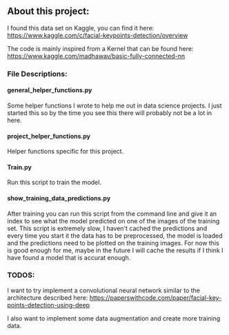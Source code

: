 ## About this project:

I found this data set on Kaggle, you can find it here: 
https://www.kaggle.com/c/facial-keypoints-detection/overview

The code is mainly inspired from a Kernel that can be found here:
https://www.kaggle.com/madhawav/basic-fully-connected-nn

### File Descriptions:

#### general_helper_functions.py
Some helper functions I wrote to help me out in data science projects.
I just started this so by the time you see this there will probably not be a lot in here.

#### project_helper_functions.py
Helper functions specific for this project.

#### Train.py
Run this script to train the model.

#### show_training_data_predictions.py
After training you can run this script from the command line and give it an index to see
what the model predicted on one of the images of the training set.
This script is extremely slow, I haven't cached the predictions and every time you start it
the data has to be preprocessed, the model is loaded and the predictions need to be plotted
on the training images. For now this is good enough for me, maybe in the future I will cache the 
results if I think I have found a model that is accurat enough.

### TODOS:
I want to try implement a convolutional neural network similar to the architecture described here:
https://paperswithcode.com/paper/facial-key-points-detection-using-deep

I also want to implement some data augmentation and create more training data.